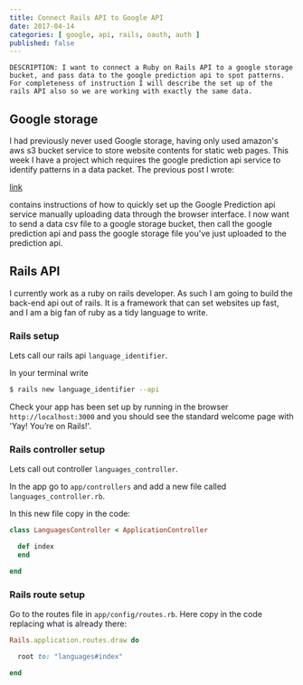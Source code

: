 ```yaml
---
title: Connect Rails API to Google API
date: 2017-04-14
categories: [ google, api, rails, oauth, auth ]
published: false
---
```


    DESCRIPTION: I want to connect a Ruby on Rails API to a google storage bucket, and pass data to the google prediction api to spot patterns. For completeness of instruction I will describe the set up of the rails API also so we are working with exactly the same data.

## Google storage

I had previously never used Google storage, having only used amazon's aws s3 bucket service to store website contents for static web pages. This week I have a project which requires the google prediction api service to identify patterns in a data packet. The previous post I wrote:

[link](http://samyounger.com/big-data/google/prediction/api/2017/04/10/google-prediction-api.html)

contains instructions of how to quickly set up the Google Prediction api service manually uploading data through the browser interface. I now want to send a data csv file to a google storage bucket, then call the google prediction api and pass the google storage file you've just uploaded to the prediction api.

## Rails API

I currently work as a ruby on rails developer. As such I am going to build the back-end api out of rails. It is a framework that can set websites up fast, and I am a big fan of ruby as a tidy language to write.

### Rails setup

Lets call our rails api `language_identifier`.

In your terminal write

```bash
$ rails new language_identifier --api
```

Check your app has been set up by running in the browser `http://localhost:3000` and you should see the standard welcome page with 'Yay! You’re on Rails!'.

### Rails controller setup

Lets call out controller `languages_controller`.

In the app go to `app/controllers` and add a new file called `languages_controller.rb`.

In this new file copy in the code:

```rb
class LanguagesController < ApplicationController

  def index
  end

end
```

### Rails route setup

Go to the routes file in `app/config/routes.rb`. Here copy in the code replacing what is already there:

```rb
Rails.application.routes.draw do

  root to: "languages#index"

end
```
